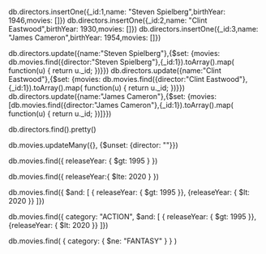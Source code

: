db.directors.insertOne({\_id:1,name: "Steven Spielberg",birthYear: 1946,movies: []})
db.directors.insertOne({\_id:2,name: "Clint Eastwood",birthYear: 1930,movies: []})
db.directors.insertOne({\_id:3,name: "James Cameron",birthYear: 1954,movies: []})

db.directors.update({name:"Steven Spielberg"},{$set: {movies: db.movies.find({director:"Steven Spielberg"},{_id:1}).toArray().map( function(u) { return u._id; })}})
db.directors.update({name:"Clint Eastwood"},{$set: {movies: db.movies.find({director:"Clint Eastwood"},{\_id:1}).toArray().map( function(u) { return u.\_id; })}})
db.directors.update({name:"James Cameron"},{$set: {movies: [db.movies.find({director:"James Cameron"},{_id:1}).toArray().map( function(u) { return u._id; })]}})

db.directors.find().pretty()

db.movies.updateMany({}, {$unset: {director: ""}})

db.movies.find({ releaseYear: { $gt: 1995 } })

db.movies.find({ releaseYear:{ $lte: 2020 } })

db.movies.find({ $and: [ { releaseYear: { $gt: 1995 }}, {releaseYear: { $lt: 2020 }} ]})

db.movies.find({ category: "ACTION", $and: [ { releaseYear: { $gt: 1995 }}, {releaseYear: { $lt: 2020 }} ]})

db.movies.find( { category: { $ne: "FANTASY" } } )
